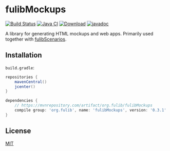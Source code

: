 # fulibMockups

[![Build Status](https://travis-ci.org/fujaba/fulibMockups.svg?branch=master)](https://travis-ci.org/fujaba/fulibMockups)
[![Java CI](https://github.com/fujaba/fulibMockups/workflows/Java%20CI/badge.svg)](https://github.com/fujaba/fulibMockups/actions)
[![Download](https://api.bintray.com/packages/clashsoft/maven/fulibMockups/images/download.svg)](https://bintray.com/clashsoft/maven/fulibMockups/_latestVersion "Download")
[![javadoc](https://javadoc.io/badge2/org.fulib/fulibMockups/javadoc.svg)](https://javadoc.io/doc/org.fulib/fulibMockups)

A library for generating HTML mockups and web apps.
Primarily used together with [fulibScenarios](https://github.com/fujaba/fulibScenarios).

## Installation

`build.gradle`:

```groovy
repositories {
    mavenCentral()
    jcenter()
}
```

```groovy
dependencies {
    // https://mvnrepository.com/artifact/org.fulib/fulibMockups
    compile group: 'org.fulib', name: 'fulibMockups', version: '0.3.1'
}
```

## License

[MIT](LICENSE.md)
